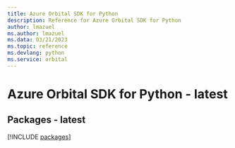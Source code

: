 ```yaml
---
title: Azure Orbital SDK for Python
description: Reference for Azure Orbital SDK for Python
author: lmazuel
ms.author: lmazuel
ms.data: 03/21/2023
ms.topic: reference
ms.devlang: python
ms.service: orbital
---
```

# Azure Orbital SDK for Python - latest
## Packages - latest
[!INCLUDE [packages](orbital-index.md)]